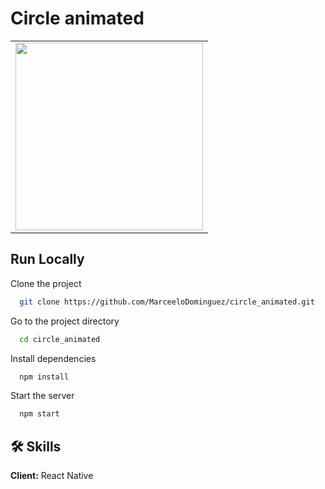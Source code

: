 # Circle animated

<table>
<tr>
  <td><img src="https://user-images.githubusercontent.com/70117105/234383951-e58e5df2-e401-4c6f-9322-7203d8f7b481.gif" width="300"></td>
</tr>
</table>

## Run Locally

Clone the project

```bash
  git clone https://github.com/MarceeloDominguez/circle_animated.git
```

Go to the project directory

```bash
  cd circle_animated
```

Install dependencies

```bash
  npm install
```

Start the server

```bash
  npm start
```

## 🛠 Skills
**Client:** React Native
